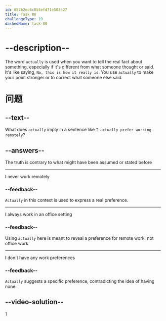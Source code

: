```yaml
---
id: 657b2ec6c054efd71e503a27
title: Task 80
challengeType: 19
dashedName: task-80
---
```


# --description--

The word `actually` is used when you want to tell the real fact about something, especially if it's different from what someone thought or said. It's like saying, `No, this is how it really is`. You use `actually` to make your point stronger or to correct what someone else said.

# 问题

## --text--

What does `actually` imply in a sentence like `I actually prefer working remotely`?

## --answers--

The truth is contrary to what might have been assumed or stated before

---

I never work remotely

### --feedback--

`Actually` in this context is used to express a real preference.

---

I always work in an office setting

### --feedback--

Using `actually` here is meant to reveal a preference for remote work, not office work.

---

I don't have any work preferences

### --feedback--

`Actually` suggests a specific preference, contradicting the idea of having none.

## --video-solution--

1

